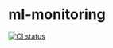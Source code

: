 # ml-monitoring

[![CI status](https://github.com/DanilGizdatullin/ml-monitoring/actions/workflows/ci.yml/badge.svg)](https://github.com/DanilGizdatullin/ml-monitoring/actions/workflows/ci.yml)
